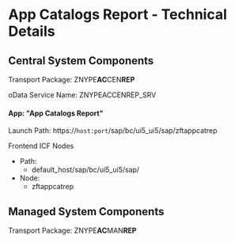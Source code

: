 # App Catalogs Report - Technical Details

## Central System Components

Transport Package: ZNYPE**AC**CEN**REP**

oData Service Name: ZNYPEACCENREP_SRV

#### App: "App Catalogs Report"

Launch Path: https://`host:port`/sap/bc/ui5_ui5/sap/zftappcatrep

Frontend ICF Nodes
* Path:
    * default_host/sap/bc/ui5_ui5/sap/
* Node:
    * zftappcatrep

## Managed System Components

Transport Package: ZNYPE**AC**MAN**REP**